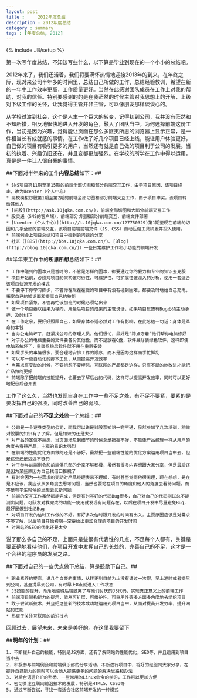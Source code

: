 ```yaml
---
layout: post
title : 	2012年度总结
description : 2012年度总结
category : summary
tags : [年度总结, 2012]
---
```

{% include JB/setup %}

第一次写年度总结，不知该写些什么，以下算是毕业到现在的一个小小的总结吧。

2012年来了，我们还活着，我们将要满怀热情地迎接2013年的到来，在年终之际，现对来公司半年多的时间里，总结自己所做的工作，总结经验教训，希望在新的一年中工作效率更高，工作质量更好。当然在此感谢团队成员在工作上对我的帮助，对我的信任。特别要感谢的的是在我茫然的时候主管对我思想上的开解，上级对下级工作的关怀，让我觉得主管并非主管，可以像朋友那样谈谈心的。

从学校过渡到社会，这个是人生一个巨大的转变，记得初到公司，我并没有茫然和不知所措，相反地很快地进入开发的角色，融入了团队当中。为何选择前端这份工作，当初是因为兴趣，觉得能让页面在那么多匪夷所思的浏览器上显示正常，是一件相当长有成就感的事情。在工作做了好几个项目已经上线，能让用户体验更好，自己做的项目有吸引更多的用户，当然还有就是自己做的项目利于公司的发展。当初的执着、兴趣仍旧还在，并且变都更加强烈。在学校的所学在工作中得以运用，真是是一件让人很自豪的事情。

##下面对半年来的工作**内容总结**如下：##

	* SNS项目第11期至第15期的前端全部切图和部分前端交互工作，由于项目原因，该项目终止，改为Ucenter（个人中心）	
	* 高校模拟炒股第1期至第2期的前端全部切图和部分前端交互工作，由于项目冲突，该项目转给其他人		
	* [问股](http://ask.10jqka.com.cn/)，前端全部切图和大部分前端交互工作		
	* 股灵通（SNS的客户端），前端部分切图和部分前端交互，前端文件部署	
	* [Ucenter（个人中心）](http://t.10jqka.com.cn/127750329)第1期至现在前端的切图和几乎全部的前端交互，该项目前端前端文件（JS、CSS）自动压缩工具研发并投入使用。	
	* 前端例会上项目总结和项目中碰到的问题的分享	
	* 社区（[BBS](http://bbs.10jqka.com.cn/)、[Blog](http://blog.10jqka.com.cn/)）一些日常维护工作和小功能的前端开发	

##半年来工作中的**所思所想**总结如下：##

	* 工作中碰到的困难只是暂时的，不管是怎样的困难，都要通过你的毅力和专业的知识去克服	
	* 项目开始前，必须对项目的架构做可行性、可维护性、可扩展性做深入的分析，使用一套适合该项目快速开发的模式	
	* 不要停下你学习脚步，不管你在现在在做的项目中有没有碰到困难，都要及时地给自己充电，拓宽自己的知识面和提高自己的技能	
	* 如果项目紧急，不管再忙该加班的时候必须站出来	
	* 做一个项目要以结果为导向，用最后项目的成果向主管说话，如果项目反馈有Bug必须主动承担，及时纠正		
	* 在工作之余，要好好照顾自己，如果身体不适必然对工作有影响，在此总结一句话：身体是革命的本钱		
	* 当办公电脑坏了，赶紧找公司的修理人员，他们很忙，最好是“蹲点守着”他们帮你电脑修好
	* 对于办公的电脑重要的文件要备份其他盘，而不是放在C盘，软件最好装绿色软件，这样即使电脑系统坏了，重装系统后软件就不用在重新安装	
	* 如果手头的事情很多，要合理地安排工作的顺序，而不是因为这样而手忙脚乱	
	* 可以写一些自动化的脚本工具，从而提高开发效率	
	* 当需求有变动的时候，不要抱怨不要埋怨，互联网的产品都是这样，只有不断的地改进才能把产品做的更好	
	* 前端除了把前端的技能提升，也要去了解后台的代码，这样可以提高开发效率，同时可以更好地配合后台开发	

工作了这么久，当然也发现自身在工作中一些不足之处，有不足不要紧，要紧的是要发挥自己的强项，同时改善自己的弱项。


##下面对自己的**不足之处**做一个总结：##

	* 公司是一个证券类型的公司，而我可以说是对股票知识一窍不通，虽然参加了几次培训，稍微对股票的知识有了了解，但是知识的还是太少	
	* 对产品的定位不熟悉，当页面涉及到细节的时候总是把握不好，不能像产品经理一样从用户的角度去看待产品，主观的意识太强烈	
	* 在前端的性能优化方面做的还是不够好，虽然把一些前端性能的优化方案运用项目当中去，但是这些还是远远不够的	
	* 对于参与前端例会和前端俱乐部的分享不够积极，虽然有很多内容想跟大家分享，但是最后还是因为某些原因为自己找借口推脱了	
	* 有时会因为一些需求的变动对产品经理表示不理解，有时甚至觉得他很无理，现在想想，是在是不应该，我应该从多角度去思考问题，当然也要站在项目的角度和他人的角度去看待问题，而不是有学生时候的思想去武断问题	
	* 前端的交互工作虽然都能完成，但是有时写好的代码Bug很多，自己对自己的代码测试总不能测出问题，可队友对我完成的功能一使用就发现有问题存在，以后在项目开发中尽量避免Bug，最好是做到杜绝Bug	
	* 对项目开发的估时工作做的不好，有好多次估时跟开发的时间有出入，主要原因应该是对需求不够了解，以后项目开始初期一定要给出更加合理的项目的开发时间
	* 对网站的SEO的优化还是太少	

说了那么多自己的不足，上面只是些很有代表性的几点，不足每个人都有，关键是要正确地看待他们，在项目开发中发挥自己的长处的，完善自己的不足，这才是一个合格的程序员的发展之路。

##下面对自己的一些优点做下总结，算是鼓励下自己。##

	* 职业素养的提高，说几个自豪的事情，从转正到目前为止没有请过一次假，早上准时或者提早到公司，甚至提早到公司，有时早上8点就进入工作状态	
	* JS技能的提升，渐渐地使得后端脱离了写他们讨厌的JS代码，实现真正意义上的前端工作	
	* 前端项目架构能力的提示，能从可扩展、可维护性、可重用性等多方面多角度地去组织项目	
	* 敢于尝试新技术，并且把这些新的技术成功地运用到项目当中，从而对提高开发效率，提升网站的性能	
	* 热衷于关注互联网的前沿技术	


回顾过去，展望未来，未来是美好的。在这里我要留下

##**明年的计划**：##

	1. 不断提升自己的技能，特别是JS方面，还有了解网站的性能优化，SEO等，并且运用到项目当中去		
	2. 积极参与前端例会和前端俱乐部的分享活动，不断进行项目中，将好的经验同大家分享，在提升自己能力的同时可以给他人提供更多的问题的解决思路和办法
	3. 对后台语言PHP的熟悉、一些常用的Linux命令的学习，工作可以更加方便		
	4. 密切关注互联网前沿技术的发展，特别是HTML5、CSS3等		
	5. 通过不断尝试，寻找一套适合社区前端开发的一种模式			
